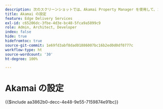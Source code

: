 ```yaml
---
description: 次のスクリーンショットでは、Akamai Property Manager を使用して、コンテンツを配信するプロパティを設定する方法を示します。**基本設定には赤い円が付きます。**
title: Akamai の設定
feature: Edge Delivery Services
exl-id: c65206dc-3fbe-4d3e-bc48-5fca9a5899c9
role: Admin, Architect, Developer
index: false
hide: true
hidefromtoc: true
source-git-commit: 1e69fd3abf8dad01886007bc16b2ed0d0df0777c
workflow-type: ht
source-wordcount: '30'
ht-degree: 100%

---
```


# Akamai の設定

{{$include aa3862b0-decc-4e48-9e55-7159874e91bc}}
